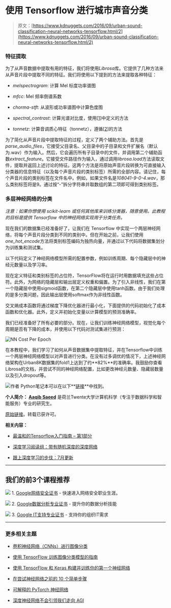 # 使用 Tensorflow 进行城市声音分类

> 原文：[https://www.kdnuggets.com/2016/09/urban-sound-classification-neural-networks-tensorflow.html/2](https://www.kdnuggets.com/2016/09/urban-sound-classification-neural-networks-tensorflow.html/2)

### 特征提取

为了从声音数据中提取有用的特征，我们将使用*Librosa*库。它提供了几种方法来从声音片段中提取不同的特征。我们将使用以下提到的方法来提取各种特征：

+   *melspectrogram*: 计算 Mel 标度功率谱图

+   *mfcc*: Mel 频率倒谱系数

+   *chorma-stft*: 从波形或功率谱图中计算色度图

+   *spectral_contrast*: 计算光谱对比度，使用[[1](http://ieeexplore.ieee.org/xpls/abs_all.jsp?arnumber=1035731)]中定义的方法

+   *tonnetz*: 计算音调质心特征（tonnetz），遵循[[2](http://dl.acm.org/citation.cfm?id=1178727)]的方法

为了简化从声音片段中提取特征的过程，定义了两个辅助方法。首先是*parse_audio_files*，它接受父目录名、父目录中的子目录和文件扩展名（默认为.wav）作为输入。然后，它会遍历所有子目录中的文件，并调用第二个辅助函数*extract_feature*。它接受文件路径作为输入，通过调用*librosa.load*方法读取文件，提取并返回上述讨论的特征。这两个方法是将原始声音片段转换为可直接输入分类器的信息特征（以及每个声音片段的类别标签）所需的全部内容。请记住，每个声音片段的类别标签在文件名中。例如，如果文件名是*108041-9-0-4.wav*，那么类别标签将是9。通过按“-”拆分字符串并取数组的第二项即可得到类别标签。

### 多层神经网络的分类

*注意：如果你想使用 scikit-learn 或任何其他库来训练分类器，随意使用。此教程的目标是提供 Tensorflow 中的神经网络实现用于分类任务。*

现在我们的数据集已经准备好了，让我们在 Tensorflow 中实现一个两层神经网络，将每个声音片段分类到不同的类别中。但在开始之前，让我们使用*one_hot_encode*方法将类别标签编码为独热向量，并通过以下代码将数据集划分为训练集和测试集。

以下代码定义了神经网络模型所需的配置参数，例如训练周期、每个隐藏层中的神经元数量以及学习率。

现在定义特征和类别标签的占位符，TensorFlow将在运行时用数据填充这些占位符。此外，为网络的隐藏层和输出层定义权重和偏置。为了引入非线性，我们在第一个隐藏层中使用sigmoid函数，在第二个隐藏层中使用tanh函数。由于我们处理的是多分类问题，因此输出层使用softmax作为非线性函数。

交叉熵成本函数将通过梯度下降优化器进行最小化，下面提供的代码初始化了成本函数和优化器。此外，定义并初始化变量以计算模型的预测准确率。

我们已经准备好了所有必要的部分。现在，让我们训练神经网络模型，视觉化每个周期是否有下降的成本，并使用以下代码对测试集进行预测：

![NN Cost Per Epoch](../Images/2a6c1c3b2ea1bec3aa6b6405f1e01422.png)

在本教程中，我们学习了如何从声音数据集中提取特征，并在Tensorflow中训练一个两层神经网络模型以对声音进行分类。在没有过多调优的情况下，上述神经网络架构在Urban8K数据集的fold1上达到了约**82%**的准确率。我鼓励你查看Librosa的文档，并尝试不同的神经网络配置，比如更改神经元数量、隐藏层数量以及引入dropout等。

![作者](../Images/f9c21800dc7ef2fdf98de5b260d7c466.png) Python笔记本可以在以下**[链接](https://github.com/aqibsaeed/Urban-Sound-Classification)**中找到。

**个人简介： [Aaqib Saeed](http://aqibsaeed.github.io/)** 是荷兰Twente大学计算机科学（专注于数据科学和智能服务）专业的研究生。

[原始链接](http://aqibsaeed.github.io/2016-09-03-urban-sound-classification-part-1/)。转载已获许可。

**相关内容：**

+   [最温和的Tensorflow入门指南 – 第1部分](/2016/08/gentlest-introduction-tensorflow-part-1.html)

+   [深度学习阅读组：带有随机深度的深度网络](/2016/09/deep-learning-reading-group-stochastic-depth-networks.html)

+   [跟上深度学习的步伐：7月更新](/2016/08/deep-learning-july-update.html)

* * *

## 我们的前3个课程推荐

![](../Images/0244c01ba9267c002ef39d4907e0b8fb.png) 1\. [Google网络安全证书](https://www.kdnuggets.com/google-cybersecurity) - 快速进入网络安全职业生涯。

![](../Images/e225c49c3c91745821c8c0368bf04711.png) 2\. [Google数据分析专业证书](https://www.kdnuggets.com/google-data-analytics) - 提升你的数据分析技能

![](../Images/0244c01ba9267c002ef39d4907e0b8fb.png) 3\. [Google IT支持专业证书](https://www.kdnuggets.com/google-itsupport) - 支持你的组织IT需求

* * *

### 更多相关主题

+   [卷积神经网络（CNNs）进行图像分类](https://www.kdnuggets.com/2022/05/image-classification-convolutional-neural-networks-cnns.html)

+   [使用 TensorFlow 训练图像分类模型的指南](https://www.kdnuggets.com/2022/12/guide-train-image-classification-model-tensorflow.html)

+   [使用 TensorFlow 和 Keras 构建并训练你的第一个神经网络](https://www.kdnuggets.com/2023/05/building-training-first-neural-network-tensorflow-keras.html)

+   [在尝试神经网络之前的 10 个简单步骤](https://www.kdnuggets.com/2021/12/10-simple-things-try-neural-networks.html)

+   [可解释的 PyTorch 神经网络](https://www.kdnuggets.com/2022/01/interpretable-neural-networks-pytorch.html)

+   [深度神经网络不会引领我们走向 AGI](https://www.kdnuggets.com/2021/12/deep-neural-networks-not-toward-agi.html)
